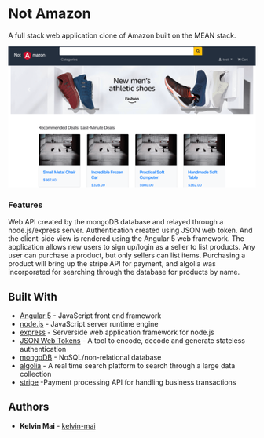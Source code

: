 # Not Amazon

A full stack web application clone of Amazon built on the MEAN stack.

![Screenshot](/media/screenshot.png)

### Features

Web API created by the mongoDB database and relayed through a node.js/express server. Authentication created using JSON web token. And the client-side view is rendered using the Angular 5 web framework.
The application allows new users to sign up/login as a seller to list products. Any user can purchase a product, but only sellers can list items.
Purchasing a product will bring up the stripe API for payment, and algolia was incorporated for searching through the database for products by name.

<!-- ### Installing -->

<!-- ## Deployment -->

## Built With

* [Angular 5](https://angular.io/) - JavaScript front end framework
* [node.js](https://nodejs.org/en/) - JavaScript server runtime engine
* [express](https://expressjs.com/) - Serverside web application framework for node.js
* [JSON Web Tokens](https://jwt.io/) - A tool to encode, decode and generate stateless authentication
* [mongoDB](https://www.mongodb.com/) - NoSQL/non-relational database
* [algolia](https://www.algolia.com/) - A real time search platform to search through a large data collection
* [stripe](https://stripe.com/) -Payment processing API for handling business transactions

## Authors

* **Kelvin Mai** - [kelvin-mai](https://github.com/kelvin-mai/)
